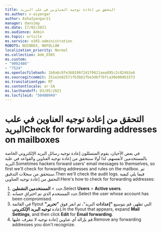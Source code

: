 ```yaml
---
title: التحقق من إعادة توجيه العناوين في علب البريد
ms.author: v-aiyengar
author: AshaIyengar21
manager: dansimp
ms.date: 17/02/2021
ms.audience: Admin
ms.topic: article
ms.service: o365-administration
ROBOTS: NOINDEX, NOFOLLOW
localization_priority: Normal
ms.collection: Adm_O365
ms.custom:
- "9002486"
- "7524"
ms.openlocfilehash: 1b0a6c8fe368196f2d1f9811aea895c2c024b2e6
ms.sourcegitcommit: 251e2e82571fb3bb1fbe3dbf7bfca30e004b3373
ms.translationtype: MT
ms.contentlocale: ar-SA
ms.lasthandoff: 03/05/2021
ms.locfileid: "50480949"
---
```

# <a name="check-for-forwarding-addresses-on-mailboxes"></a><span data-ttu-id="edf5a-102">التحقق من إعادة توجيه العناوين في علب البريد</span><span class="sxs-lookup"><span data-stu-id="edf5a-102">Check for forwarding addresses on mailboxes</span></span>

<span data-ttu-id="edf5a-103">في بعض الأحيان، يقوم المتسللون إعادة توجيه رسائل البريد الإلكتروني الخاصة بالمستخدمين لأنفسهم، لذا أولا سنتحقق من إعادة توجيه العناوين والقواعد في علبة البريد.</span><span class="sxs-lookup"><span data-stu-id="edf5a-103">Sometimes hackers forward users' email messages to themselves, so first we'll check for forwarding addresses and rules on the mailbox.</span></span> <span data-ttu-id="edf5a-104">ثم سنتحقق من سجلات التدقيق.</span><span class="sxs-lookup"><span data-stu-id="edf5a-104">Then we'll check the audit logs.</span></span> <span data-ttu-id="edf5a-105">فيما يلي كيفية التحقق من إعادة توجيه العناوين:</span><span class="sxs-lookup"><span data-stu-id="edf5a-105">Here's how to check for forwarding addresses:</span></span>

1. <span data-ttu-id="edf5a-106">حدد   >  **المستخدمين النشطين.**</span><span class="sxs-lookup"><span data-stu-id="edf5a-106">Select **Users** > **Active users**.</span></span>
1. <span data-ttu-id="edf5a-107">حدد المستخدم الذي تم اختراق حسابه.</span><span class="sxs-lookup"><span data-stu-id="edf5a-107">Select the user whose account has been compromised.</span></span>
1. <span data-ttu-id="edf5a-108">في القائمة flyout التي تظهر، قم بتوسيع **"إعدادات** البريد"، ثم انقر فوق **"تحرير"** إعادة **توجيه البريد الإلكتروني.**</span><span class="sxs-lookup"><span data-stu-id="edf5a-108">In the flyout that appears, expand **Mail Settings**, and then click **Edit** for **Email forwarding**.</span></span>
1. <span data-ttu-id="edf5a-109">قم بإزالة أي عناوين إعادة توجيه لا تتعرف عليها.</span><span class="sxs-lookup"><span data-stu-id="edf5a-109">Remove any forwarding addresses you don't recognize.</span></span>